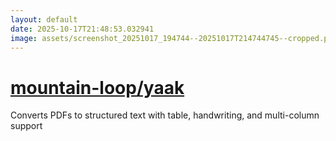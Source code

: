 ```yaml
---
layout: default
date: 2025-10-17T21:48:53.032941
image: assets/screenshot_20251017_194744--20251017T214744745--cropped.png
---
```


# [mountain-loop/yaak](https://github.com/mountain-loop/yaak/)

Converts PDFs to structured text with table, handwriting, and multi-column support
